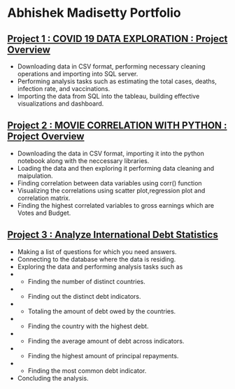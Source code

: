 # Abhishek Madisetty Portfolio

## [Project 1 : COVID 19 DATA EXPLORATION : Project Overview](https://github.com/Maddy5901/PortfolioProjects/blob/main/COVID%20Portfolio%20Project%20Actual%20Scripts.sql)
* Downloading data in CSV format, performing necessary cleaning operations and importing into SQL server.
* Performing analysis tasks such as estimating the total cases, deaths, infection rate, and vaccinations.
* Importing the data from SQL into the tableau, building effective visualizations and dashboard.

## [Project 2 : MOVIE CORRELATION WITH PYTHON : Project Overview](https://github.com/Maddy5901/PortfolioProjects/blob/main/Portfolio_Project_Correlation_In_Python.ipynb)
* Downloading the data in CSV format, importing it into the python notebook along with the neccessary libraries.
* Loading the data and then exploring it performing data cleaning and maipulation.
* Finding correlation between data variables using corr() function
* Visualizing the correlations using scatter plot,regression plot and correlation matrix. 
* Finding the highest correlated variables to gross earnings which are Votes and Budget.

## [Project 3 : Analyze International Debt Statistics](https://github.com/Maddy5901/PortfolioProjects/blob/main/Analyze%20International%20Debt%20Statistics/Analyze%20International%20Debt%20Statistics/notebook.ipynb)
* Making a list of questions for which you need answers.
* Connecting to the database where the data is residing.
* Exploring the data and performing analysis tasks such as
* * Finding the number of distinct countries.
* * Finding out the distinct debt indicators.
* * Totaling the amount of debt owed by the countries.
* * Finding the country with the highest debt.
* * Finding the average amount of debt across indicators.
* * Finding the highest amount of principal repayments.
* * Finding the most common debt indicator.
* Concluding the analysis.

